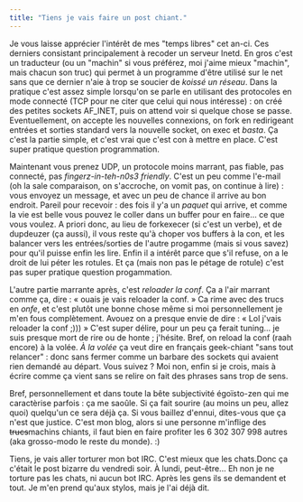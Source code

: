 ```yaml
---
title: "Tiens je vais faire un post chiant."
---
```


Je vous laisse apprécier l'intérêt de mes "temps libres" cet an-ci. Ces
derniers consistant principalement à recoder un serveur Inetd. En gros c'est
un traducteur (ou un "machin" si vous préférez, moi j'aime mieux "machin",
mais chacun son truc) qui permet à un programme d'être utilisé sur le net sans
que ce dernier n'aie à trop se soucier de _koissé un réseau_. Dans la pratique
c'est assez simple lorsqu'on se parle en utilisant des protocoles en mode
connecté (TCP pour ne citer que celui qui nous intéresse) : on créé des
petites sockets AF_INET, puis on attend voir si quelque chose se passe.
Eventuellement, on accepte les nouvelles connexions, on fork en redirigeant
entrées et sorties standard vers la nouvelle socket, on exec et _basta_. Ça
c'est la partie simple, et c'est vrai que c'est con à mettre en place. C'est
super pratique question programmation.

Maintenant vous prenez UDP, un protocole moins marrant, pas fiable, pas
connecté, pas _fingerz-in-teh-n0s3 friendly_. C'est un peu comme l'e-mail (oh
la sale comparaison, on s'accroche, on vomit pas, on continue à lire) : vous
envoyez un message, et avec un peu de chance il arrive au bon endroit. Pareil
pour recevoir : des fois il y'a un _paquet_ qui arrive, et comme la vie est
belle vous pouvez le coller dans un buffer pour en faire... ce que vous
voulez. A priori donc, au lieu de forkexecer (si c'est un verbe), et de
dupdeuzer (ça aussi), il vous reste qu'à choper vos buffers à la con, et les
balancer vers les entrées/sorties de l'autre progamme (mais si vous savez)
pour qu'il puisse enfin les lire. Enfin il a intérêt parce que s'il refuse, on
a le droit de lui péter les rotules. Et ça (mais non pas le pétage de rotule)
c'est pas super pratique question progammation.

L'autre partie marrante après, c'est _reloader la conf_. Ça a l'air marrant
comme ça, dire : « ouais je vais reloader la conf. » Ca rime avec des trucs en
_onfe_, et c'est plutôt une bonne chose même si moi personnellement je m'en
fous complètement. Avouez on a presque envie de dire : « Lol j'vais reloader
la conf ;))) » C'est super délire, pour un peu ça ferait tuning... je suis
presque mort de rire ou de honte ; j'hésite. Bref, on reload la conf (raah
encore) à la volée. _À la volée_ ça veut dire en français geek-chiant "sans
tout relancer" : donc sans fermer comme un barbare des sockets qui avaient
rien demandé au départ. Vous suivez ? Moi non, enfin si je crois, mais à
écrire comme ça vient sans se relire on fait des phrases sans trop de sens.

Bref, personnellement et dans toute la bête subjectivité égoïsto-zen qui me
caractèrise parfois : ça me saoûle. Si ça fait sourire (au moins un peu, allez
quoi) quelqu'un ce sera déjà ça. Si vous baillez d'ennui, dites-vous que ça
n'est que justice. C'est mon blog, alors si une personne m'inflige des
<s>trucs</s>machins chiants, il faut bien en faire profiter les 6 302 307 998
autres (aka grosso-modo le reste du monde). :)

Tiens, je vais aller torturer mon bot IRC. C'est mieux que les chats.Donc ça
c'était le post bizarre du vendredi soir. À lundi, peut-être... Eh non je ne
torture pas les chats, ni aucun bot IRC. Après les gens ils se demandent et
tout. Je m'en prend qu'aux stylos, mais je l'ai déjà dit.


